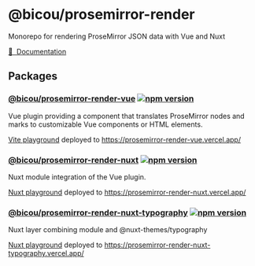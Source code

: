 # @bicou/prosemirror-render

Monorepo for rendering ProseMirror JSON data with Vue and Nuxt

[📖 &nbsp;Documentation](https://gbicou.github.io/prosemirror-render/)


## Packages


### [@bicou/prosemirror-render-vue](/packages/vue-plugin) [![npm version][npm-version-src-vue]][npm-version-href-vue]

Vue plugin providing a component that translates ProseMirror nodes and marks to customizable Vue components or HTML elements.

[Vite playground](/packages/vue-playground) deployed to https://prosemirror-render-vue.vercel.app/


### [@bicou/prosemirror-render-nuxt](/packages/nuxt-module) [![npm version][npm-version-src-nuxt]][npm-version-href-nuxt]

Nuxt module integration of the Vue plugin.

[Nuxt playground](/packages/nuxt-playground) deployed to https://prosemirror-render-nuxt.vercel.app/


### [@bicou/prosemirror-render-nuxt-typography](/packages/nuxt-typography-layer) [![npm version][npm-version-src-nuxt-typography]][npm-version-href-nuxt-typography]

Nuxt layer combining module and @nuxt-themes/typography


[Nuxt playground](/packages/nuxt-typography-playground) deployed to https://prosemirror-render-nuxt-typography.vercel.app/

<!-- Badges -->
[npm-version-src-vue]: https://img.shields.io/npm/v/@bicou/prosemirror-render-vue/latest.svg?style=flat&colorA=18181B&colorB=28CF8D
[npm-version-href-vue]: https://npmjs.com/package/@bicou/prosemirror-render-vue

[npm-version-src-nuxt]: https://img.shields.io/npm/v/@bicou/prosemirror-render-nuxt/latest.svg?style=flat&colorA=18181B&colorB=28CF8D
[npm-version-href-nuxt]: https://npmjs.com/package/@bicou/prosemirror-render-nuxt

[npm-version-src-nuxt-typography]: https://img.shields.io/npm/v/@bicou/prosemirror-render-nuxt-typography/latest.svg?style=flat&colorA=18181B&colorB=28CF8D
[npm-version-href-nuxt-typography]: https://npmjs.com/package/@bicou/prosemirror-render-nuxt-typography
